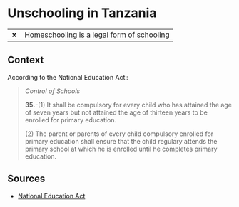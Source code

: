 # Unschooling in Tanzania

| | |
|-|-|
| __✗__ | Homeschooling is a legal form of schooling |

## Context

According to the National Education Act :

> _Control of Schools_
> 
> **35.**-(1) It shall be compulsory for every child who has attained the age of seven years but not attained the age
> of thirteen years to be enrolled for primary education.
> 
> (2) The parent or parents of every child compulsory enrolled for primary education shall ensure that the child regulary attends
> the primary school at which he is enrolled until he completes primary education.

## Sources

* [National Education Act](http://www.parliament.go.tz/polis/uploads/bills/acts/1566371476-The%20National%20Education%20Act,%201978.pdf)
